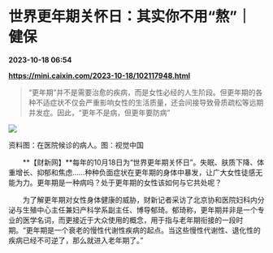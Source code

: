 # 世界更年期关怀日：其实你不用“熬”｜健保

**2023-10-18 06:54**

**https://mini.caixin.com/2023-10-18/102117948.html**

> “更年期”并不是需要治愈的疾病，而是女性必经的人生阶段。但更年期的各种不适症状不仅会严重影响女性的生活质量，还会间接导致骨质疏松等远期并发症。因此，“更年不是病，但更年要防病”

  

![](https://img.caixin.com/2023-10-18/169761131405680_840_560.jpg)

资料图：在医院候诊的病人。图：视觉中国

  

　　**【财新网】**每年的10月18日为“世界更年期关怀日”。失眠、肤质下降、体重增长、抑郁和焦虑……种种负面症状在更年期的身体中暴发，让广大女性徒感无能为力。更年期是一种病吗？处于更年期的女性该如何与它共处呢？

　　为了解更年期对女性身体健康的威胁，财新记者采访了北京协和医院妇科内分泌与生殖中心主任兼妇产科学系副主任、博导郁琦。郁琦称，更年期并非是一个专业的医学名词，而更接近于大众使用的概念，用于指与老年期衔接的一段时期。“更年期是一个衰老的慢性代谢性疾病的起点。当这些慢性代谢性、退化性的疾病已经不可逆了，那么就进入老年期了。”